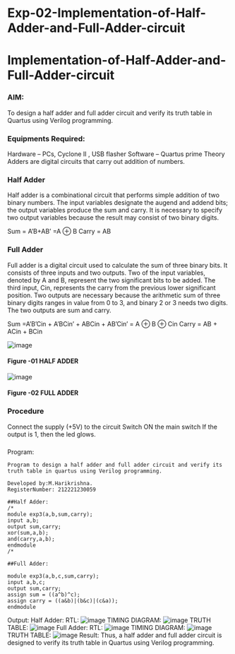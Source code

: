 # Exp-02-Implementation-of-Half-Adder-and-Full-Adder-circuit

# Implementation-of-Half-Adder-and-Full-Adder-circuit
### AIM:
To design a half adder and full adder circuit and verify its truth table in Quartus using Verilog programming.

### Equipments Required:
Hardware – PCs, Cyclone II , USB flasher
Software – Quartus prime
Theory
Adders are digital circuits that carry out addition of numbers.

### Half Adder
Half adder is a combinational circuit that performs simple addition of two binary numbers. The input variables designate the augend and addend bits; the output variables produce the sum and carry. It is necessary to specify two output variables because the result may consist of two binary digits.

Sum = A’B+AB’ =A ⊕ B Carry = AB

### Full Adder
Full adder is a digital circuit used to calculate the sum of three binary bits. It consists of three inputs and two outputs. Two of the input variables, denoted by A and B, represent the two significant bits to be added. The third input, Cin, represents the carry from the previous lower significant position. Two outputs are necessary because the arithmetic sum of three binary digits ranges in value from 0 to 3, and binary 2 or 3 needs two digits. The two outputs are sum and carry.

Sum =A’B’Cin + A’BCin’ + ABCin + AB’Cin’ = A ⊕ B ⊕ Cin Carry = AB + ACin + BCin

 ![image](https://user-images.githubusercontent.com/36288975/163552156-a13e5a56-c638-4110-97d9-8896907c8d25.png)

#### Figure -01 HALF ADDER 


![image](https://user-images.githubusercontent.com/36288975/163552057-b3547877-6d07-45b4-b7e0-bcfebfad9e1d.png)

#### Figure -02 FULL ADDER 

### Procedure

Connect the supply (+5V) to the circuit
Switch ON the main switch
If the output is 1, then the led glows.
### 
Program:
~~~
Program to design a half adder and full adder circuit and verify its truth table in quartus using Verilog programming.

Developed by:M.Harikrishna.
RegisterNumber: 212221230059

##Half Adder:
/*
module exp3(a,b,sum,carry);
input a,b;
output sum,carry;
xor(sum,a,b);
and(carry,a,b);
endmodule
/*

##Full Adder:

module exp3(a,b,c,sum,carry);
input a,b,c;
output sum,carry;
assign sum = ((a^b)^c);
assign carry = ((a&b)|(b&c)|(c&a));
endmodule
~~~
Output:
Half Adder:
RTL:
![image](https://user-images.githubusercontent.com/94882905/196326419-6b3e3c36-c65c-47cd-9530-beee5ee86d7c.png)
TIMING DIAGRAM:
![image](https://user-images.githubusercontent.com/94882905/196326516-cf79befb-5d32-442d-a32f-260258df1dee.png)
TRUTH TABLE:
![image](https://user-images.githubusercontent.com/94882905/196326570-d803ad57-7cbb-4c61-bd13-9d4c19c5dded.png)
Full Adder:
RTL:
![image](https://user-images.githubusercontent.com/94882905/196326790-3d4a1719-d01f-4eaa-ab91-0eed161a4da5.png)
TIMING DIAGRAM:
![image](https://user-images.githubusercontent.com/94882905/196326866-39417eda-5c45-4dbc-ab1d-1773be9b6baf.png)
TRUTH TABLE:
![image](https://user-images.githubusercontent.com/94882905/196326952-3ef0af12-820f-4f32-b666-b6917b6d64c0.png)
Result:
Thus, a half adder and full adder circuit is designed to verify its truth table in Quartus using Verilog programming.

